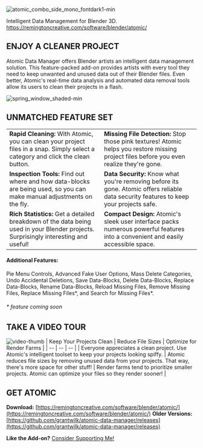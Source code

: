 

![atomic_combo_side_mono_fontdark1-min](https://remingtoncreative.com/wp-content/uploads/2019/07/atomic_combo_side_mono_fontdark1-min.png)

Intelligent Data Management for Blender 3D.
https://remingtoncreative.com/software/blender/atomic/


## ENJOY A CLEANER PROJECT
Atomic Data Manager offers Blender artists an intelligent data management solution.
This feature-packed add-on provides artists with every tool they need to keep unwanted and unused data out of their Blender files.
Even better, Atomic's real-time data analysis and automated data removal tools allow its users to clean their projects in a flash.

![spring_window_shaded-min](https://remingtoncreative.com/wp-content/uploads/2019/07/spring_window_shaded-min-uai-1440x810.jpg)

## UNMATCHED FEATURE SET

| |  |
|--|--|
|**Rapid Cleaning:** With Atomic, you can clean your project files in a snap. Simply select a category and click the clean button.|**Missing File Detection:** Stop those pink textures! Atomic helps you restore missing project files before you even realize they're gone.| 
|**Inspection Tools:** Find out where and how data-blocks are being used, so you can make manual adjustments on the fly.|**Data Security:** Know what you're removing before its gone. Atomic offers reliable data security features to keep your projects safe.|
|**Rich Statistics:** Get a detailed breakdown of the data being used in your Blender projects. Surprisingly interesting and useful!|**Compact Design:** Atomic's sleek user interface packs numerous powerful features into a convenient and easily accessible space.|

#### Additional Features:
Pie Menu Controls, Advanced Fake User Options, Mass Delete Categories, Undo Accidental Deletions, Save Data-Blocks, Delete Data-Blocks, Replace Data-Blocks, Rename Data-Blocks, Reload Missing Files, Remove Missing Files, Replace Missing Files*, and Search for Missing Files*.

###### \* feature coming soon

## TAKE A VIDEO TOUR
![video-thumb](https://remingtoncreative.com/wp-content/uploads/2019/07/spring_inspect_images-min.jpg)
| Keep Your Projects Clean | Reduce File Sizes | Optimize for Render Farms |
| -- | -- | -- |
| Everyone appreciates a clean project. Use Atomic's intelligent toolset to keep your projects looking spiffy. | Atomic reduces file sizes by removing unused data from your projects. That way, there's more space for other stuff! | Render farms tend to prioritize smaller projects. Atomic can optimize your files so they render sooner! |

## GET ATOMIC

**Download:** [https://remingtoncreative.com/software/blender/atomic/](https://remingtoncreative.com/software/blender/atomic/)
**Older Versions:** [https://github.com/grantwilk/atomic-data-manager/releases](https://github.com/grantwilk/atomic-data-manager/releases)


**Like the Add-on?**
[Consider Supporting Me!](https://remingtoncreative.com/support/)


